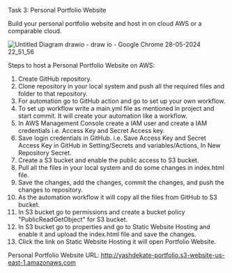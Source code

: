 Task 3: Personal Portfolio Website 

Build your personal portfolio website and host in on cloud AWS or a 
comparable cloud.



![Untitled Diagram drawio - draw io - Google Chrome 28-05-2024 22_51_56](https://github.com/Yash03032002/MyProjects/assets/151602561/b6ede7c6-3896-4a35-bf5d-ae886993418a)

Steps to host a Personal Portfolio Website on AWS:
1. Create GitHub repository.
2. Clone repository in your local system and push all the required files and folder to that repository.
3. For automation go to GitHub action and go to set up your own workflow.
4. To set up workflow write a main.yml file as mentioned in project and start commit. It will create your automation like a workflow.
5. In AWS Management Console create a IAM user and create a IAM credentials i.e. Access Key and Secret Access key. 
6. Save login credentials in GitHub. i.e. Save Access Key and Secret Access Key in GitHub in Setting/Secrets and variables/Actions, In New Repository Secret.
7. Create a S3 bucket and enable the public access to S3 bucket.
8. Pull all the files in your local system and do some changes in index.html file.
9. Save the changes, add the changes, commit the changes, and push the changes to repository.
10. As the automation workflow it will copy all the files from GitHub to S3 bucket.
11. In S3 bucket go to permissions and create a bucket policy "PublicReadGetObject" for S3 bucket.
12. In S3 bucket go to properties and go to Static Website Hosting and enable it and upload the index.html file and save the changes.
13. Click the link on Static Website Hosting it will open Portfolio Website.

Personal Portfolio Website URL: http://yashdekate-portfolio.s3-website-us-east-1.amazonaws.com

